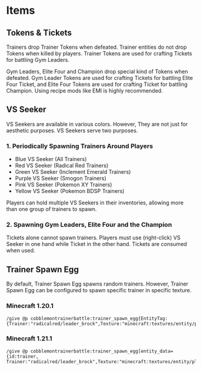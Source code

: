 # Items

## Tokens & Tickets

Trainers drop Trainer Tokens when defeated. Trainer entities do not drop Tokens when killed by players. Trainer Tokens are used for crafting Tickets for battling Gym Leaders.

Gym Leaders, Elite Four and Champion drop special kind of Tokens when defeated. Gym Leader Tokens are used for crafting Tickets for battling Elite Four Ticket, and Elite Four Tokens are used for crafting Ticket for battling Champion. Using recipe mods like EMI is highly recommended. 

## VS Seeker

VS Seekers are available in various colors. However, They are not just for aesthetic purposes. VS Seekers serve two purposes.

### 1. Periodically Spawning Trainers Around Players

- Blue VS Seeker (All Trainers)
- Red VS Seeker (Radical Red Trainers)
- Green VS Seeker (Inclement Emerald Trainers)
- Purple VS Seeker (Smogon Trainers)
- Pink VS Seeker (Pokemon XY Trainers)
- Yellow VS Seeker (Pokemon BDSP Trainers)

Players can hold multiple VS Seekers in their inventories, allowing more than one group of trainers to spawn.

### 2. Spawning Gym Leaders, Elite Four and the Champion

Tickets alone cannot spawn trainers. Players must use (right-click) VS Seeker in one hand while Ticket in the other hand. Tickets are consumed when used.

## Trainer Spawn Egg

By default, Trainer Spawn Egg spawns random trainers. However, Trainer Spawn Egg can be configured to spawn specific trainer in specific texture.

### Minecraft 1.20.1

```
/give @p cobblemontrainerbattle:trainer_spawn_egg{EntityTag:{Trainer:"radicalred/leader_brock",Texture:"minecraft:textures/entity/player/slim/steve.png"}}
```

### Minecraft 1.21.1

```
/give @p cobblemontrainerbattle:trainer_spawn_egg[entity_data={id:trainer, Trainer:"radicalred/leader_brock",Texture:"minecraft:textures/entity/player/slim/steve.png"}]
```